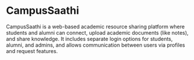 # CampusSaathi
CampusSaathi is a web-based academic resource sharing platform where students and alumni can connect, upload academic documents (like notes), and share knowledge. It includes separate login options for students, alumni, and admins, and allows communication between users via profiles and request features.
